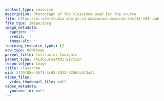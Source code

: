 ```yaml
---
content_type: resource
description: Photograph of the classroom used for the course.
file: https://ol-ocw-studio-app-qa.s3.amazonaws.com/courses/18-304-undergraduate-seminar-in-discrete-mathematics-spring-2015/1f29f08e55713c9819339256fc5f3a62_E17-128.jpg
file_type: image/jpeg
image_metadata:
  caption: ''
  credit: ''
  image-alt: ''
learning_resource_types: []
ocw_type: OCWImage
parent_title: Instructor Insights
parent_type: ThisCourseAtMITSection
resourcetype: Image
title: classroom
uid: 1f29f08e-5571-3c98-1933-9256fc5f3a62
video_files:
  video_thumbnail_file: null
video_metadata:
  youtube_id: null
---
```

